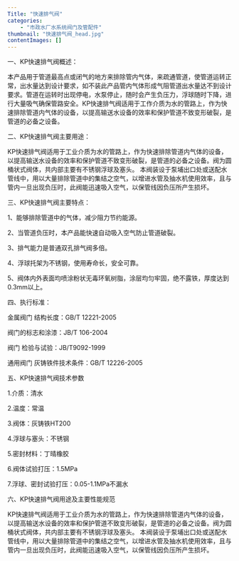 ```yaml
---
Title: "快速排气阀"
categories:
    - "市政水厂水系统阀门及管配件"
thumbnail: "快速排气阀_head.jpg"
contentImages: []
---
```

一、KP快速排气阀概述：

本产品用于管道最高点或闭气的地方来排除管内气体，来疏通管道，使管道运转正常，出水量达到设计要求，如不装此产品管内气体形成气阻管道出水量达不到设计要求。管道在运转时出现停电，水泵停止，随时会产生负压力，浮球随时下降，进行大量吸气确保管路安全。KP快速排气阀适用于工作介质为水的管路上，作为快速排除管道内气体的设备，以提高输送水设备的效率和保护管道不致变形破裂，是管道的必备之设备。

二、KP快速排气阀主要用途：

KP快速排气阀适用于工业介质为水的管路上，作为快速排除管道内气体的设备，以提高输送水设备的效率和保护管道不致变形破裂，是管道的必备之设备。阀为圆桶状式阀体，共内部主要有不锈钢浮球及塞头。 本阀装设于泵埔出口处或送配水管线中，用以大量排除管道中的集结之空气，以增进水管及抽水机使用效率，且与管内一旦出现负压时，此阀能迅速吸入空气，以保管线因负压所产生损坏。

三、KP快速排气阀主要特点：

1、能够排除管道中的气体，减少阻力节约能源。

2、当管道负压时，本产品能快速自动吸入空气防止管道破裂。

3、排气能力是普通双孔排气阀多倍。

4、浮球托架为不锈钢，使用寿命长，安全可靠。

5、阀体内外表面均喷涂粉状无毒环氧树脂，涂层均匀牢固，绝不露铁，厚度达到0.3mm以上。

四、执行标准：

金属阀门 结构长度：GB/T 12221-2005

阀门的标志和涂漆：JB/T 106-2004

阀门 检验与试验：JB/T9092-1999

通用阀门 灰铸铁件技术条件：GB/T 12226-2005

五、KP快速排气阀技术参数

1.介质：清水

2.温度：常温

3.阀体：灰铸铁HT200

4.浮球与塞头：不锈钢

5.密封材料：丁晴橡胶

6.阀体试验打压：1.5MPa

7.浮球、密封试验打压：0.05-1.1MPa不漏水

六、KP快速排气阀用途及主要性能规范

KP快速排气阀适用于工业介质为水的管路上，作为快速排除管道内气体的设备，以提高输送水设备的效率和保护管道不致变形破裂，是管道的必备之设备。阀为圆桶状式阀体，共内部主要有不锈钢浮球及塞头。 本阀装设于泵埔出口处或送配水管线中，用以大量排除管道中的集结之空气，以增进水管及抽水机使用效率，且与管内一旦出现负压时，此阀能迅速吸入空气，以保管线因负压所产生损坏。


